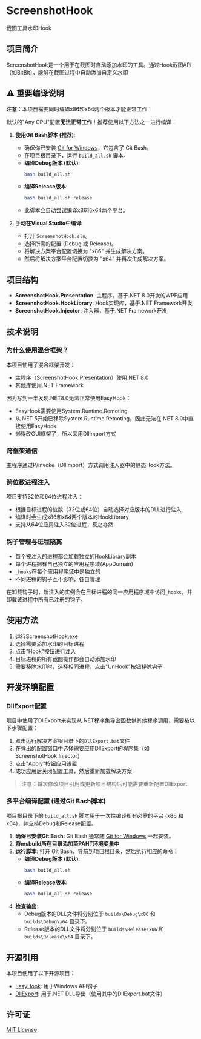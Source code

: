 # ScreenshotHook
截图工具水印Hook

## 项目简介

ScreenshotHook是一个用于在截图时自动添加水印的工具。通过Hook截图API（如BitBlt），能够在截图过程中自动添加自定义水印

## ⚠️ 重要编译说明

**注意**：本项目需要同时编译x86和x64两个版本才能正常工作！

默认的"Any CPU"配置**无法正常工作**！推荐使用以下方法之一进行编译：

1.  **使用Git Bash脚本 (推荐)**:
    *   确保你已安装 [Git for Windows](https://git-scm.com/download/win)，它包含了 Git Bash。
    *   在项目根目录下，运行 `build_all.sh` 脚本。
    *   **编译Debug版本 (默认)**:
        ```bash
        bash build_all.sh
        ```
    *   **编译Release版本**:
        ```bash
        bash build_all.sh release
        ```
    *   此脚本会自动尝试编译x86和x64两个平台。

2.  **手动在Visual Studio中编译**:
    *   打开 `ScreenshotHook.sln`。
    *   选择所需的配置 (Debug 或 Release)。
    *   将解决方案平台配置切换为 "x86" 并生成解决方案。
    *   然后将解决方案平台配置切换为 "x64" 并再次生成解决方案。

## 项目结构

- **ScreenshotHook.Presentation**: 主程序，基于.NET 8.0开发的WPF应用
- **ScreenshotHook.HookLibrary**: Hook实现库，基于.NET Framework开发
- **ScreenshotHook.Injector**: 注入器，基于.NET Framework开发

## 技术说明

### 为什么使用混合框架？

本项目使用了混合框架开发：
- 主程序（ScreenshotHook.Presentation）使用.NET 8.0
- 其他库使用.NET Framework

因为写到一半发现.NET8.0无法正常使用EasyHook：
- EasyHook需要使用System.Runtime.Remoting
- 从.NET 5开始已移除System.Runtime.Remoting，因此无法在.NET 8.0中直接使用EasyHook
- 懒得改GUI框架了，所以采用DllImport方式

### 跨框架通信

主程序通过P/Invoke（DllImport）方式调用注入器中的静态Hook方法。

### 跨位数进程注入

项目支持32位和64位进程注入：
- 根据目标进程的位数（32位或64位）自动选择对应版本的DLL进行注入
- 编译时会生成x86和x64两个版本的HookLibrary
- 支持从64位应用注入32位进程，反之亦然

### 钩子管理与进程隔离

- 每个被注入的进程都会加载独立的HookLibrary副本
- 每个进程拥有自己独立的应用程序域(AppDomain)
- `_hooks`在每个应用程序域中是独立的
- 不同进程的钩子互不影响，各自管理

在卸载钩子时，新注入的实例会在目标进程的同一应用程序域中访问`_hooks`，并卸载该进程中所有已注册的钩子。

## 使用方法

1. 运行ScreenshotHook.exe
2. 选择需要添加水印的目标进程
3. 点击"Hook"按钮进行注入
4. 目标进程的所有截图操作都会自动添加水印
5. 需要移除水印时，选择相同进程，点击"UnHook"按钮移除钩子

## 开发环境配置

### DllExport配置

项目中使用了DllExport来实现从.NET程序集导出函数供其他程序调用，需要按以下步骤配置：

1. 双击运行解决方案根目录下的`DllExport.bat`文件
2. 在弹出的配置窗口中选择需要应用DllExport的程序集（如ScreenshotHook.Injector）
3. 点击"Apply"按钮应用设置
4. 成功应用后关闭配置工具，然后重新加载解决方案

> 注意：每次修改项目引用或更新项目结构后可能需要重新配置DllExport

### 多平台编译配置 (通过Git Bash脚本)

项目根目录下的 `build_all.sh` 脚本用于一次性编译所有必需的平台 (x86 和 x64)，并支持Debug和Release配置。

1.  **确保已安装Git Bash**: Git Bash 通常随 [Git for Windows](https://git-scm.com/download/win) 一起安装。
2.  **将msbuild所在目录添加至PAHT环境变量中**
3.  **运行脚本**:
    打开 Git Bash，导航到项目根目录，然后执行相应的命令：
    *   **编译Debug版本 (默认)**:
        ```bash
        bash build_all.sh
        ```
    *   **编译Release版本**:
        ```bash
        bash build_all.sh release
        ```
4.  **检查输出**: 
    *   Debug版本的DLL文件将分别位于 `builds\Debug\x86` 和 `builds\Debug\x64` 目录下。
    *   Release版本的DLL文件将分别位于 `builds\Release\x86` 和 `builds\Release\x64` 目录下。

## 开源引用

本项目使用了以下开源项目：
- [EasyHook](https://github.com/EasyHook/EasyHook): 用于Windows API钩子
- [DllExport](https://github.com/3F/DllExport): 用于.NET DLL导出（使用其中的DllExport.bat文件）

## 许可证

[MIT License](LICENSE.md)
